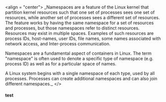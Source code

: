 <align = "center"> _Namespaces are a feature of the Linux kernel that partition kernel resources such that one set of processes sees one set of resources, while another set of processes sees a different set of resources. The feature works by having the same namespace for a set of resources and processes, but those namespaces refer to distinct resources. Resources may exist in multiple spaces. Examples of such resources are process IDs, host-names, user IDs, file names, some names associated with network access, and Inter-process communication.

Namespaces are a fundamental aspect of containers in Linux. The term "namespace" is often used to denote a specific type of namespace (e.g. process ID) as well as for a particular space of names.

A Linux system begins with a single namespace of each type, used by all processes. Processes can create additional namespaces and can also join different namespaces._ </>

#### test